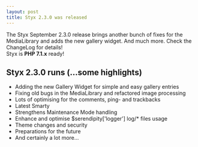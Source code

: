 ```yaml
---
layout: post
title: Styx 2.3.0 was released
---
```


The Styx September 2.3.0 release brings another bunch of fixes for the MediaLibrary and adds the new gallery widget. And much more. Check the ChangeLog for details!  
Styx is **PHP 7.1.x** ready!

## Styx 2.3.0 runs (...some highlights)

  - Adding the new Gallery Widget for simple and easy gallery entries
  - Fixing old bugs in the MediaLibrary and refactored image processing
  - Lots of optimising for the comments, ping- and trackbacks
  - Latest Smarty
  - Strengthens Maintenance Mode handling
  - Enhance and optimise $serendipity['logger'] log/* files usage
  - Theme changes and security
  - Preparations for the future
  - And certainly a lot more...